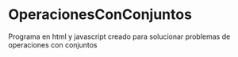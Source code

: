 # OperacionesConConjuntos
Programa en html y javascript creado para solucionar problemas de operaciones con conjuntos
